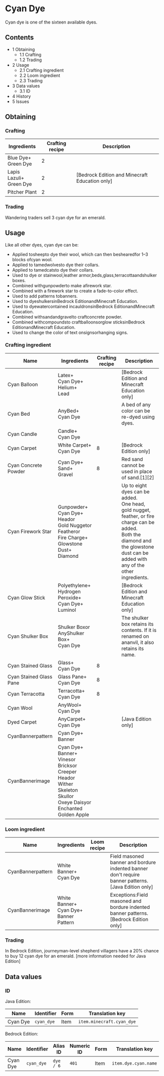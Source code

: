 # Cyan Dye
Cyan dye is one of the sixteen available dyes.

## Contents
- 1 Obtaining
	- 1.1 Crafting
	- 1.2 Trading
- 2 Usage
	- 2.1 Crafting ingredient
	- 2.2 Loom ingredient
	- 2.3 Trading
- 3 Data values
	- 3.1 ID
- 4 History
- 5 Issues

## Obtaining
### Crafting
| Ingredients                 | Crafting recipe | Description                                      |
|-----------------------------|-----------------|--------------------------------------------------|
| Blue Dye+<br/>Green Dye     | 2               |                                                  |
| Lapis Lazuli+<br/>Green Dye | 2               | ‌[Bedrock Edition and Minecraft Education  only] |
| Pitcher Plant               | 2               |                                                  |

### Trading
Wandering traders sell 3 cyan dye for an emerald.

## Usage
Like all other dyes, cyan dye can be:

- Applied tosheepto dye their wool, which can then beshearedfor 1–3 blocks ofcyan wool.
- Applied to tamedwolvesto dye their collars.
- Applied to tamedcatsto dye their collars.
- Used to dye or stainwool,leather armor,beds,glass,terracottaandshulker boxes.
- Combined withgunpowderto make afirework star.
- Combined with a firework star to create a fade-to-color effect.
- Used to add patterns tobanners.
- Used to dyeshulkersinBedrock EditionandMinecraft Education.
- Used to dyewatercontained incauldronsinBedrock EditionandMinecraft Education.
- Combined withsandandgravelto craftconcrete powder.
- Combined withcompoundsto craftballoonsorglow sticksinBedrock EditionandMinecraft Education.
- Used to change the color of text onsignsorhanging signs.

### Crafting ingredient
| Name                    | Ingredients                                                                                                                                | Crafting recipe | Description                                                                                                                                                                                 |
|-------------------------|--------------------------------------------------------------------------------------------------------------------------------------------|-----------------|---------------------------------------------------------------------------------------------------------------------------------------------------------------------------------------------|
| Cyan Balloon            | Latex+<br/>Cyan Dye+<br/>Helium+<br/>Lead                                                                                                  |                 | ‌[Bedrock Edition and Minecraft Education  only]                                                                                                                                            |
| Cyan Bed                | AnyBed+<br/>Cyan Dye                                                                                                                       |                 | A bed of any color can be re-dyed using dyes.                                                                                                                                               |
| Cyan Candle             | Candle+<br/>Cyan Dye                                                                                                                       |                 |                                                                                                                                                                                             |
| Cyan Carpet             | White Carpet+<br/>Cyan Dye                                                                                                                 | 8               | ‌[Bedrock Edition  only]                                                                                                                                                                    |
| Cyan Concrete Powder    | Cyan Dye+<br/>Sand+<br/>Gravel                                                                                                             | 8               | Red sand cannot be used in place of sand.[1][2]                                                                                                                                             |
| Cyan Firework Star      | Gunpowder+<br/>Cyan Dye+<br/>Heador<br/>Gold Nuggetor<br/>Featheror<br/>Fire Charge+<br/>Glowstone Dust+<br/>Diamond                       |                 | Up to eight dyes can be added.<br/>One head, gold nugget, feather, or fire charge can be added.<br/>Both the diamond and the glowstone dust can be added with any of the other ingredients. |
| Cyan Glow Stick         | Polyethylene+<br/>Hydrogen Peroxide+<br/>Cyan Dye+<br/>Luminol                                                                             |                 | ‌[Bedrock Edition and Minecraft Education  only]                                                                                                                                            |
| Cyan Shulker Box        | Shulker Boxor<br/>AnyShulker Box+<br/>Cyan Dye                                                                                             |                 | The shulker box retains its contents. If it is renamed on ananvil, it also retains its name.                                                                                                |
| Cyan Stained Glass      | Glass+<br/>Cyan Dye                                                                                                                        | 8               |                                                                                                                                                                                             |
| Cyan Stained Glass Pane | Glass Pane+<br/>Cyan Dye                                                                                                                   | 8               |                                                                                                                                                                                             |
| Cyan Terracotta         | Terracotta+<br/>Cyan Dye                                                                                                                   | 8               |                                                                                                                                                                                             |
| Cyan Wool               | AnyWool+<br/>Cyan Dye                                                                                                                      |                 |                                                                                                                                                                                             |
| Dyed Carpet             | AnyCarpet+<br/>Cyan Dye                                                                                                                    |                 | ‌[Java Edition  only]                                                                                                                                                                       |
| CyanBannerpattern       | Cyan Dye+<br/>Banner                                                                                                                       |                 |                                                                                                                                                                                             |
| CyanBannerimage         | Cyan Dye+<br/>Banner+<br/>Vinesor<br/>Bricksor<br/>Creeper Heador<br/>Wither Skeleton Skullor<br/>Oxeye Daisyor<br/>Enchanted Golden Apple |                 |                                                                                                                                                                                             |

### Loom ingredient
| Name              | Ingredients                                    | Loom recipe | Description                                                                                          |
|-------------------|------------------------------------------------|-------------|------------------------------------------------------------------------------------------------------|
| CyanBannerpattern | White Banner+<br/>Cyan Dye                     |             | Field masoned banner and bordure indented banner don't require banner patterns.‌[Java Edition  only] |
| CyanBannerimage   | White Banner+<br/>Cyan Dye+<br/>Banner Pattern |             | Exceptions:Field masoned and bordure indented banner patterns.‌[Bedrock Edition  only]<br/>          |

### Trading
In Bedrock Edition, journeyman-level shepherd villagers have a 20% chance to buy 12 cyan dye for an emerald.
[more information needed for Java Edition]

## Data values
### ID
Java Edition:

| Name     | Identifier | Form | Translation key           |
|----------|------------|------|---------------------------|
| Cyan Dye | `cyan_dye` | Item | `item.minecraft.cyan_dye` |

Bedrock Edition:

| Name     | Identifier | Alias ID  | Numeric ID | Form | Translation key      |
|----------|------------|-----------|------------|------|----------------------|
| Cyan Dye | `cyan_dye` | `dye / 6` | `401`      | Item | `item.dye.cyan.name` |

